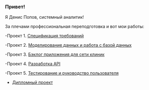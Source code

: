 ### Привет!

Я Денис Попов, системный аналитик!

За плечами профессиональная переподготовка и вот мои работы:

-Проект 1.  [Спецификация требований](https://github.com/DSPopov11/Project-1)

-Проект 2.  [Моделирование данных и работа с базой данных ](https://github.com/DSPopov11/Project-2/blob/main/README.md)

-Проект 3.  [Бэклог приложения для сети клиник](https://github.com/DSPopov11/Project-3/blob/main/README.md)

-Проект 4.  [Разработка API](https://github.com/DSPopov11/Project-4)

-Проект 5.  [Тестирование и руководство пользователя](https://github.com/DSPopov11/Project-5)

- [Дипломный проект](https://github.com/DSPopov11/Diplom)
